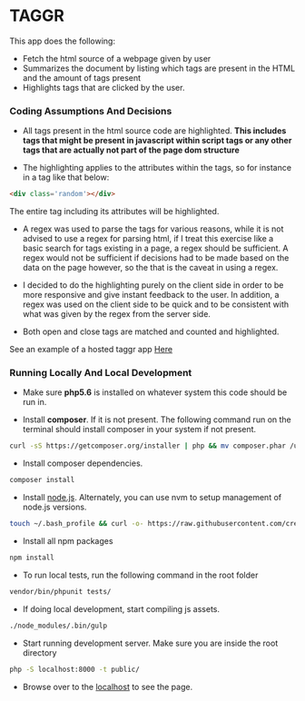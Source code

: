 TAGGR
============================

This app does the following:

* Fetch the html source of a webpage given by user
* Summarizes the document by listing which tags are present in the HTML and the amount of tags present
* Highlights tags that are clicked by the user.


### Coding Assumptions And Decisions

* All tags present in the html source code are highlighted. **This includes tags that might be present in javascript within script tags or any other tags that are actually not part of the page dom structure**

* The highlighting applies to the attributes within the tags, so for instance in a tag like that below:
```html
<div class='random'></div>
```
The entire tag including its attributes will be highlighted.

* A regex was used to parse the tags for various reasons, while it is not advised to use a regex for parsing html, if I treat this exercise like a basic search for tags existing in a page, a regex should be sufficient. A regex would not be sufficient if decisions had to be made based on the data on the page however, so the that is the caveat in using a regex.

* I decided to do the highlighting purely on the client side in order to be more responsive and give instant feedback to the user. In addition, a regex was used on the client side to be quick and to be consistent with what was given by the regex from the server side.

* Both open and close tags are matched and counted and highlighted.

See an example of a hosted taggr app [Here](https://calm-bayou-4983.herokuapp.com/)

### Running Locally And Local Development

* Make sure **php5.6** is installed on whatever system this code should be run in.

* Install **composer**. If it is not present. The following command run on the terminal should install composer in your system if not present.
```bash
curl -sS https://getcomposer.org/installer | php && mv composer.phar /usr/local/bin/composer
```

* Install composer dependencies.
```bash
composer install
```

* Install [node.js](https://nodejs.org/en/download/). Alternately, you can use nvm to setup management of node.js versions.
```bash
touch ~/.bash_profile && curl -o- https://raw.githubusercontent.com/creationix/nvm/v0.32.1/install.sh | bash
```

* Install all npm packages
```bash
npm install
```

* To run local tests, run the following command in the root folder
```bash
vendor/bin/phpunit tests/
```

* If doing local development, start compiling js assets.
```bash
./node_modules/.bin/gulp
```

* Start running development server. Make sure you are inside the root directory
```bash
php -S localhost:8000 -t public/
```

* Browse over to the [localhost](http://localhost:8000/) to see the page.
